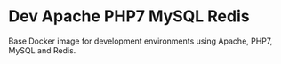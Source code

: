 # Dev Apache PHP7 MySQL Redis
Base Docker image for development environments using Apache, PHP7, MySQL and Redis.
